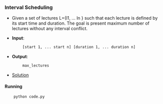 ### Interval Scheduling
- Given a set of lectures L={l1, ... ln } such that each lecture is defined by its start time and duration. The goal is present maximum number of lectures without any interval conflict.

- **Input**:
````bash
        [start 1, ... start n] [duration 1, ... duration n]
````

- **Output**:
````bash
        max_lectures
````

- [Solution](code.py)

#### Running
````bash
    python code.py
````
